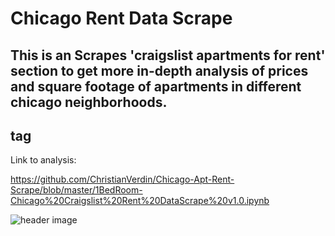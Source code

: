 # Chicago Rent Data Scrape
## This is an Scrapes 'craigslist apartments for rent' section to get more in-depth analysis of prices and square footage of apartments in different chicago neighborhoods. <h2> tag



Link to analysis:

https://github.com/ChristianVerdin/Chicago-Apt-Rent-Scrape/blob/master/1BedRoom-Chicago%20Craigslist%20Rent%20DataScrape%20v1.0.ipynb





![header image](https://github.com/ChristianVerdin/Chicago-Apt-Rent-Scrape/blob/master/Craigslist_Rental-Scraper.JPG?raw=True)
